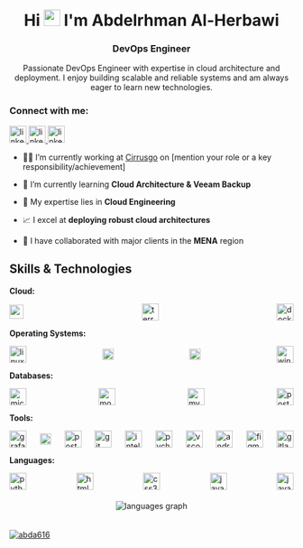 <h1 align="center">Hi <img src="https://github.com/sciencepal/sciencepal/blob/master/assets/Hi.gif" width="29px"> I'm Abdelrhman Al-Herbawi</h1>
<h3 align="center">DevOps Engineer</h3>

<!-- Optional: About Me section -->
<p align="center">
  Passionate DevOps Engineer with expertise in cloud architecture and deployment. I enjoy building scalable and reliable systems and am always eager to learn new technologies.
</p>

<h3 align="left">Connect with me:</h3>
<p align="left">
<a href="https://linkedin.com/in/aherbawi" target="blank"> <img src="https://cdn.jsdelivr.net/gh/devicons/devicon/icons/linkedin/linkedin-original.svg" height="30" alt="linkedin logo"  /> </a>
<a href="mailto:abdelrahman@alherbawi.work" target="blank"><img src="https://i.pinimg.com/736x/ef/dd/14/efdd14aadcfd49b80c78522688ad371f.jpg" height="30" alt="linkedin logo"  /> </a>
<a href="https://alherbawi.work" target="blank"><img src="https://i.pinimg.com/736x/11/f2/fd/11f2fd963a2028fa67ce38ffe0e92bc5.jpg" height="30" alt="linkedin logo"  /> </a>


- 🧑‍💻 I’m currently working at [Cirrusgo](https://cirrusgo.com) on [mention your role or a key responsibility/achievement]

- 🌱 I’m currently learning **Cloud Architecture & Veeam Backup**

- 🤖 My expertise lies in **Cloud Engineering**

- 📈 I excel at **deploying robust cloud architectures**

- 🤝 I have collaborated with major clients in the **MENA** region

<!-- Optional: Featured Projects section -->
<!--
## Featured Projects

- **Project Name:** Brief description of the project. [Link to repository]
- **Project Name:** Brief description of the project. [Link to repository]
-->

## Skills & Technologies

**Cloud:**
<div style="display: flex;justify-content: space-between;align-content: center;flex-wrap: wrap;flex-direction: row;align-items: center;column-gap: 10px;">
        <img src="https://static.cdnlogo.com/logos/a/19/aws.svg" height="25" alt="aws logo"/>
        <img src="https://img.icons8.com/?size=256&id=WncR8Bcg5nE9&format=png" height="30" alt="terraform logo"/>
        <img src="https://cdn.jsdelivr.net/gh/devicons/devicon/icons/docker/docker-original.svg" height="30" alt="docker logo">
        <!-- <img src="https://cdn.jsdelivr.net/gh/devicons/devicon/icons/firebase/firebase-plain.svg" height="30" alt="firebase logo"  /> -->
</div>

**Operating Systems:**
<div style="display: flex;justify-content: space-between;align-content: center;flex-wrap: wrap;flex-direction: row;align-items: center;column-gap: 10px;">
        <img src="https://cdn.jsdelivr.net/gh/devicons/devicon/icons/linux/linux-original.svg" height="30" alt="linux logo"/>
        <img src="https://static.cdnlogo.com/logos/u/81/ubuntu.svg" height="20" alt="ubuntu logo"/>
        <img src="https://static.cdnlogo.com/logos/m/82/macos-wordmark-2017.svg"height="20" alt="macos logo"/>
        <img src="https://cdn.jsdelivr.net/gh/devicons/devicon/icons/windows8/windows8-original.svg" height="30" alt="windows8 logo"/>
        
</div>

**Databases:**
<div style="display: flex;justify-content: space-between;align-content: center;flex-wrap: wrap;flex-direction: row;align-items: center;column-gap: 10px;">
        <img src="https://cdn.jsdelivr.net/gh/devicons/devicon/icons/microsoftsqlserver/microsoftsqlserver-plain.svg" height="30" alt="microsoftsqlserver logo"/>
        <img src="https://cdn.jsdelivr.net/gh/devicons/devicon/icons/mongodb/mongodb-original.svg" height="30" alt="mongodb logo"/>
        <img src="https://cdn.jsdelivr.net/gh/devicons/devicon/icons/mysql/mysql-original.svg" height="30" alt="mysql logo"/>
        <img src="https://cdn.jsdelivr.net/gh/devicons/devicon/icons/postgresql/postgresql-original.svg" height="30" alt="postgresql logo"/>



</div>

**Tools:**
<div style="display: flex;justify-content: space-between;align-content: center;flex-wrap: wrap;flex-direction: row;align-items: center;column-gap: 10px;">
        <img src="https://static.cdnlogo.com/logos/g/64/grafana.svg" height="30" alt="grafana logo"/>
        <img src="https://cdn.brandfetch.io/idVHk_jeH3/theme/dark/logo.svg?c=1bxid64Mup7aczewSAYMX&t=1693285842506" height="20" alt="veeam">
        <img src="https://cdn.simpleicons.org/postman/FF6C37" height="30" alt="postman logo"  />
        <img src="https://cdn.jsdelivr.net/gh/devicons/devicon/icons/git/git-original.svg" height="30" alt="git logo"  />
        <img src="https://cdn.jsdelivr.net/gh/devicons/devicon/icons/intellij/intellij-original.svg" height="30" alt="intellij logo"  />
        <img src="https://cdn.jsdelivr.net/gh/devicons/devicon/icons/pycharm/pycharm-original.svg" height="30" alt="pycharm logo"  />
        <img src="https://cdn.jsdelivr.net/gh/devicons/devicon/icons/vscode/vscode-original.svg" height="30" alt="vscode logo"  />
        <img src="https://cdn.jsdelivr.net/gh/devicons/devicon/icons/androidstudio/androidstudio-original.svg" height="30" alt="android studio logo"  />
        <img src="https://cdn.jsdelivr.net/gh/devicons/devicon/icons/figma/figma-original.svg" height="30" alt="figma logo"  />
        <img src="https://cdn.jsdelivr.net/gh/devicons/devicon/icons/gitlab/gitlab-original.svg" height="30" alt="gitlab logo"  />
</div>

**Languages:**
<div style="display: flex;justify-content: space-between;align-content: center;flex-wrap: wrap;flex-direction: row;align-items: center;column-gap: 10px;">
        <img src="https://cdn.jsdelivr.net/gh/devicons/devicon/icons/python/python-original.svg" height="30" alt="python logo"  />
        <img src="https://cdn.jsdelivr.net/gh/devicons/devicon/icons/html5/html5-original.svg" height="30" alt="html5 logo"  />
        <img src="https://cdn.simpleicons.org/css3/1572B6" height="30" alt="css3 logo"  />
        <img src="https://cdn.jsdelivr.net/gh/devicons/devicon/icons/javascript/javascript-original.svg" height="30" alt="javascript logo"  />
        <img src="https://cdn.jsdelivr.net/gh/devicons/devicon/icons/java/java-original.svg" height="30" alt="java logo"  />
</div>

<div align="center">
  <img src="https://github-readme-stats.vercel.app/api/top-langs?username=abda616&locale=en&hide_title=false&layout=compact&card_width=320&langs_count=10&theme=dracula&hide_border=false" style="margin-top: 20px; margin-bottom: 20px;" alt="languages graph"  />
</div>

<!-- Optional: GitHub Profile Trophy -->
<p align="left"> <a href="https://github.com/ryo-ma/github-profile-trophy"><img src="https://github-profile-trophy.vercel.app/?username=abda616" alt="abda616" /></a> </p>
